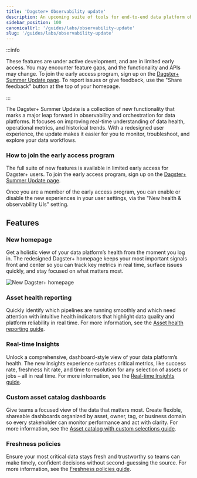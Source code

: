 ```yaml
---
title: 'Dagster+ Observability update'
description: An upcoming suite of tools for end-to-end data platform observability
sidebar_position: 100
canonicalUrl: '/guides/labs/observability-update'
slug: '/guides/labs/observability-update'
---
```


:::info

These features are under active development, and are in limited early access. You may encounter feature gaps, and the functionality and APIs may change. To join the early access program, sign up on the [Dagster+ Summer Update page](https://dagster.io/summer). To report issues or give feedback, use the "Share feedback" button at the top of your homepage.

:::

The Dagster+ Summer Update is a collection of new functionality that marks a major leap forward in observability and orchestration for data platforms. It focuses on improving real-time understanding of data health, operational metrics, and historical trends. With a redesigned user experience, the update makes it easier for you to monitor, troubleshoot, and explore your data workflows.

### How to join the early access program

The full suite of new features is available in limited early access for Dagster+ users. To join the early access program, sign up on the [Dagster+ Summer Update page](https://dagster.io/summer).

Once you are a member of the early access program, you can enable or disable the new experiences in your user settings, via the "New health & observability UIs" setting.

## Features

### New homepage

Get a holistic view of your data platform’s health from the moment you log in. The redesigned Dagster+ homepage keeps your most important signals front and center so you can track key metrics in real time, surface issues quickly, and stay focused on what matters most.

![New Dagster+ homepage](/images/guides/labs/observability-update/new-dagster-plus-homepage.png)

### Asset health reporting

Quickly identify which pipelines are running smoothly and which need attention with intuitive health indicators that highlight data quality and platform reliability in real time. For more information, see the [Asset health reporting guide](/guides/labs/observability-update/asset-health).

### Real-time Insights

Unlock a comprehensive, dashboard-style view of your data platform’s health. The new Insights experience surfaces critical metrics, like success rate, freshness hit rate, and time to resolution for any selection of assets or jobs – all in real time. For more information, see the [Real-time Insights guide](/guides/labs/observability-update/insights).

### Custom asset catalog dashboards

Give teams a focused view of the data that matters most. Create flexible, shareable dashboards organized by asset, owner, tag, or business domain so every stakeholder can monitor performance and act with clarity. For more information, see the [Asset catalog with custom selections guide](/guides/labs/observability-update/asset-catalog).

### Freshness policies

Ensure your most critical data stays fresh and trustworthy so teams can make timely, confident decisions without second-guessing the source. For more information, see the [Freshness policies guide](/guides/labs/observability-update/freshness).
